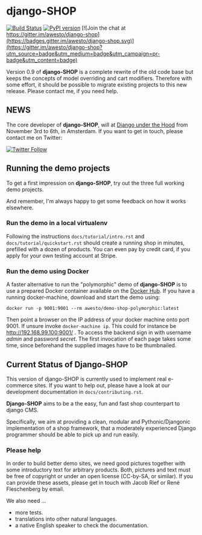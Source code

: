 # django-SHOP

[![Build Status](https://travis-ci.org/awesto/django-shop.svg)](https://travis-ci.org/awesto/django-shop)
[![PyPI version](https://img.shields.io/pypi/v/django-shop.svg)](https://pypi.python.org/pypi/django-shop)
[![Join the chat at https://gitter.im/awesto/django-shop](https://badges.gitter.im/awesto/django-shop.svg)](https://gitter.im/awesto/django-shop?utm_source=badge&utm_medium=badge&utm_campaign=pr-badge&utm_content=badge)

Version 0.9 of **django-SHOP** is a complete rewrite of the old code base but keeps the concepts of
model overriding and cart modifiers. Therefore with some effort, it should be possible to migrate
existing projects to this new release. Please contact me, if you need help.


## NEWS

The core developer of **django-SHOP**, will at [Django under the Hood](https://www.djangounderthehood.com/) from
November 3rd to 6th, in Amsterdam. If you want to get in touch, please contact me on Twitter:

[![Twitter Follow](https://img.shields.io/twitter/follow/shields_io.svg?style=social&label=django-SHOP&maxAge=2592000)](https://twitter.com/djangoshop)


## Running the demo projects

To get a first impression on **django-SHOP**, try out the three full working demo projects.

And remember, I'm always happy to get some feedback on how it works elsewhere.


### Run the demo in a local virtualenv

Following the instructions  ``docs/tutorial/intro.rst`` and ``docs/tutorial/quickstart.rst``
should create a running shop in minutes, prefilled with a dozen of products.
You can even pay by credit card, if you apply for your own testing account at Stripe.


### Run the demo using Docker

A faster alternative to run the "polymorphic" demo of **django-SHOP** is to use a prepared Docker
container available on the [Docker Hub](https://hub.docker.com/r/awesto/demo-shop-polymorphic/).
If you have a running docker-machine, download and start the demo using:

```
docker run -p 9001:9001 --rm awesto/demo-shop-polymorphic:latest
```

Then point a browser on the IP address of your docker machine onto port 9001. If unsure invoke
``docker-machine ip``. This could for instance be http://192.168.99.100:9001/ .
To access the backend sign in with username *admin* and password *secret*. The first invocation
of each page takes some time, since beforehand the supplied images have to be thumbnailed.


## Current Status of Django-SHOP

This version of django-SHOP is currently used to implement real e-commerce sites. If you want
to help out, please have a look at our development documentation in ``docs/contributing.rst``.

**Django-SHOP** aims to be a the easy, fun and fast shop counterpart to django CMS.

Specifically, we aim at providing a clean, modular and Pythonic/Djangonic implementation of a shop
framework, that a moderately experienced Django programmer should be able to pick up and run easily.


### Please help

In order to build better demo sites, we need good pictures together with some introductory text
for arbitrary products. Both, pictures and text must be free of copyright or under an open license
(CC-by-SA, or similar). If you can provide these assets, please get in touch with Jacob Rief
or René Fleschenberg by email.

We also need ...
* more tests.
* translations into other natural languages.
* a native English speaker to check the documentation.
